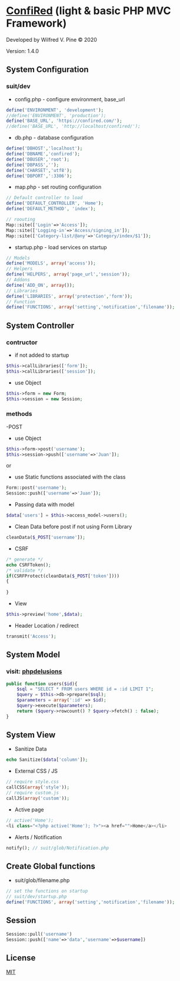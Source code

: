 # [ConfiRed](https://confired.com) (light & basic PHP MVC Framework)

Developed by Wilfred V. Pine © 2020

Version: 1.4.0


## System Configuration

### suit/dev

* config.php - configure environment, base_url

```php
define('ENVIRONMENT', 'development');
//define('ENVIRONMENT', 'production');
define('BASE_URL', 'https://confired.com/');
//define('BASE_URL', 'http://localhost/confired/');
```

* db.php - database configuration

```php
define('DBHOST','localhost');
define('DBNAME','confired');
define('DBUSER','root');
define('DBPASS','');
define('CHARSET','utf8');
define('DBPORT',':3306');
```

* map.php - set routing configuration

```php
// Default controller to load
define('DEFAULT_CONTROLLER', 'Home');
define('DEFAULT_METHOD', 'index');

// roouting
Map::site(['Login'=>'Access']);
Map::site(['Logging-in'=>'Access/signing_in']);
Map::site(['Category-list/@any'=>'Category/index/$1']);
```

* startup.php - load services on startup

```php
// Models
define('MODELS', array('access'));
// Helpers
define('HELPERS', array('page_url','session'));
// Addons
define('ADD_ON', array());
// Libraries
define('LIBRARIES', array('protection','form'));
// Function
define('FUNCTIONS', array('setting','notification','filename'));
```

## System Controller

### contructor

* if not added to startup

```php
$this->callLibraries(['form']);
$this->callLibraries(['session']);
```
* use Object

```php
$this->form = new Form;
$this->session = new Session;
```

### methods

-POST

* use Object

```php
$this->form->post('username');
$this->session->push(['username'=>'Juan']);
```
 or

* use Static functions associated with the class

```php
Form::post('username');
Session::push(['username'=>'Juan']);
```

* Passing data with model

```php
$data['users'] = $this->access_model->users();
```

* Clean Data before post if not using Form Library

```php
cleanData($_POST['username']);
```

* CSRF

```php
/* generate */
echo CSRFToken();
/* validate */
if(CSRFProtect(cleanData($_POST['token'])))
{
    
}
```

* View

```php
$this->preview('home',$data);
```

* Header Location / redirect

```php
transmit('Access');
```

## System Model

### visit: [phpdelusions](https://phpdelusions.net/pdo)

```php
public function users($id){
    $sql = "SELECT * FROM users WHERE id = :id LIMIT 1";
    $query = $this->db->prepare($sql);
    $parameters = array(':id' => $id);
    $query->execute($parameters);
    return ($query->rowcount() ? $query->fetch() : false);
}
```

## System View

* Sanitize Data

```php
echo Sanitize($data['column']);
```

* External CSS / JS

```php
// require style.css
callCSS(array('style'));
// require custom.js
callJS(array('custom'));
```

* Active page

```php
// active('Home');
<li class="<?php active('Home'); ?>"><a href="">Home</a></li>
```

* Alerts / Notification

```php
notify(); // suit/glob/Notification.php
```

## Create Global functions

* suit/glob/filename.php

```php
// set the functions on startup
// suit/dev/startup.php
define('FUNCTIONS', array('setting','notification','filename'));
```

## Session

```php
Session::pull('username')
Session::push(['name'=>'data','username'=>$username])
```

## License
[MIT](https://github.com/wilfredpine/confired/blob/main/LICENSE)
